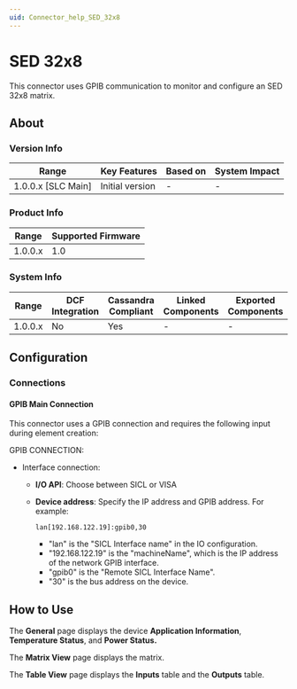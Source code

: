 ```yaml
---
uid: Connector_help_SED_32x8
---
```


# SED 32x8

This connector uses GPIB communication to monitor and configure an SED 32x8 matrix.

## About

### Version Info

| Range                | Key Features     | Based on     | System Impact     |
|----------------------|------------------|--------------|-------------------|
| 1.0.0.x \[SLC Main\] | Initial version  | \-           | \-                |

### Product Info

| Range     | Supported Firmware     |
|-----------|------------------------|
| 1.0.0.x   | 1.0                    |

### System Info

| Range     | DCF Integration     | Cassandra Compliant     | Linked Components     | Exported Components     |
|-----------|---------------------|-------------------------|-----------------------|-------------------------|
| 1.0.0.x   | No                  | Yes                     | \-                    | \-                      |

## Configuration

### Connections

#### GPIB Main Connection

This connector uses a GPIB connection and requires the following input during element creation:

GPIB CONNECTION:

- Interface connection:

  - **I/O API**: Choose between SICL or VISA

  - **Device address**: Specify the IP address and GPIB address. For example:

    `lan[192.168.122.19]:gpib0,30`

    - "lan" is the "SICL Interface name" in the IO configuration.
    - "192.168.122.19" is the "machineName", which is the IP address of the network GPIB interface.
    - "gpib0" is the "Remote SICL Interface Name".
    - "30" is the bus address on the device.

## How to Use

The **General** page displays the device **Application Information**, **Temperature Status**, and **Power Status.**

The **Matrix View** page displays the matrix.

The **Table View** page displays the **Inputs** table and the **Outputs** table.

